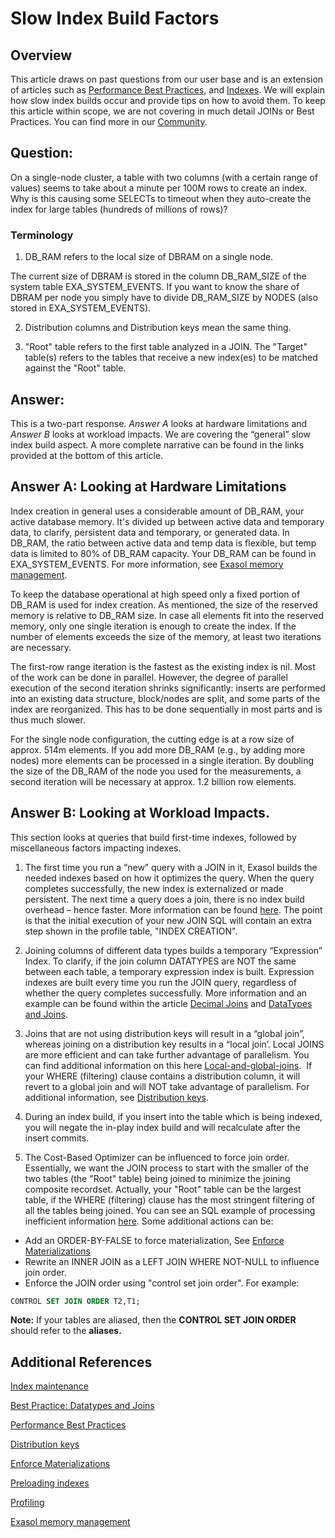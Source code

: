 # Slow Index Build Factors 
## Overview

This article draws on past questions from our user base and is an extension of articles such as [Performance Best Practices](https://docs.exasol.com/performance/best_practices.htm), and [Indexes](https://community.exasol.com/t5/database-features/indexes/ta-p/1512). We will explain how slow index builds occur and provide tips on how to avoid them. To keep this article within scope, we are not covering in much detail JOINs or Best Practices. You can find more in our [Community](https://community.exasol.com/).

## Question:

On a single-node cluster, a table with two columns (with a certain range of values) seems to take about a minute per 100M rows to create an index. Why is this causing some SELECTs to timeout when they auto-create the index for large tables (hundreds of millions of rows)?

### Terminology

1. DB_RAM refers to the local size of DBRAM on a single node.

The current size of DBRAM is stored in the column DB_RAM_SIZE of the system table EXA_SYSTEM_EVENTS. If you want to know the share of DBRAM per node you simply have to divide DB_RAM_SIZE by NODES (also stored in EXA_SYSTEM_EVENTS).

2. Distribution columns and Distribution keys mean the same thing.

3. "Root" table refers to the first table analyzed in a JOIN. The "Target" table(s) refers to the tables that receive a new index(es) to be matched against the "Root" table. 

## Answer:

This is a two-part response. *Answer A* looks at hardware limitations and *Answer B* looks at workload impacts. We are covering the “general” slow index build aspect. A more complete narrative can be found in the links provided at the bottom of this article.

## Answer A: Looking at Hardware Limitations

Index creation in general uses a considerable amount of DB_RAM, your active database memory. It's divided up between active data and temporary data, to clarify, persistent data and temporary, or generated data. In DB_RAM, the ratio between active data and temp data is flexible, but temp data is limited to 80% of DB_RAM capacity. Your DB_RAM can be found in EXA_SYSTEM_EVENTS. For more information, see [Exasol memory management](https://community.exasol.com/t5/database-features/overview-of-exasol-s-data-and-memory-management/ta-p/1833).

To keep the database operational at high speed only a fixed portion of DB_RAM is used for index creation. As mentioned, the size of the reserved memory is relative to DB_RAM size. In case all elements fit into the reserved memory, only one single iteration is enough to create the index. If the number of elements exceeds the size of the memory, at least two iterations are necessary.

The first-row range iteration is the fastest as the existing index is nil. Most of the work can be done in parallel. However, the degree of parallel execution of the second iteration shrinks significantly: inserts are performed into an existing data structure, block/nodes are split, and some parts of the index are reorganized. This has to be done sequentially in most parts and is thus much slower.

For the single node configuration, the cutting edge is at a row size of approx. 514m elements. If you add more DB_RAM (e.g., by adding more nodes) more elements can be processed in a single iteration. By doubling the size of the DB_RAM of the node you used for the measurements, a second iteration will be necessary at approx. 1.2 billion row elements.

## Answer B: Looking at Workload Impacts.

This section looks at queries that build first-time indexes, followed by miscellaneous factors impacting indexes.

1. The first time you run a “new” query with a JOIN in it, Exasol builds the needed indexes based on how it optimizes the query. When the query completes successfully, the new index is externalized or made persistent. The next time a query does a join, there is no index build overhead – hence faster. More information can be found [here](https://community.exasol.com/t5/database-features/indexes/ta-p/1512). The point is that the initial execution of your new JOIN SQL will contain an extra step shown in the profile table, "INDEX CREATION".
2. Joining columns of different data types builds a temporary “Expression” Index. To clarify, if the join column DATATYPES are NOT the same between each table, a temporary expression index is built. Expression indexes are built every time you run the JOIN query, regardless of whether the query completes successfully. More information and an example can be found within the article [Decimal Joins](https://community.exasol.com/t5/database-features/what-happens-when-i-join-decimal-datatypes-of-various-sizes/ta-p/1640) and [DataTypes and Joins](https://community.exasol.com/t5/database-features/best-practice-datatypes-and-joins/ta-p/1222).

3. Joins that are not using distribution keys will result in a “global join”, whereas joining on a distribution key results in a “local join’. Local JOINS are more efficient and can take further advantage of parallelism. You can find additional information on this here [Local-and-global-joins](https://community.exasol.com/t5/database-features/local-and-global-joins/ta-p/1297).  If your WHERE (filtering) clause contains a distribution column, it will revert to a global join and will NOT take advantage of parallelism. For additional information, see [Distribution keys](https://www.exasol.com/resource/how-to-get-distribution-right-in-our-analytics-database/). 

4. During an index build, if you insert into the table which is being indexed, you will negate the in-play index build and will recalculate after the insert commits.
5. The Cost-Based Optimizer can be influenced to force join order. Essentially, we want the JOIN process to start with the smaller of the two tables (the "Root" table) being joined to minimize the joining composite recordset. Actually, your "Root" table can be the largest table, if the WHERE (filtering) clause has the most stringent filtering of all the tables being joined. You can see an SQL example of processing inefficient information [here](https://docs.exasol.com/performance/profiling.htm). Some additional actions can be:
* Add an ORDER-BY-FALSE to force materialization, See [Enforce Materializations](https://community.exasol.com/t5/database-features/enforcing-materializations-with-order-by-false-in-subselects/ta-p/1713)
* Rewrite an INNER JOIN as a LEFT JOIN WHERE NOT-NULL to influence join order.
* Enforce the JOIN order using "control set join order". For example: 
```sql
CONTROL SET JOIN ORDER T2,T1;
```

**Note:** If your tables are aliased, then the **CONTROL SET JOIN ORDER** should refer to the **aliases.**

## Additional References

[Index maintenance](https://community.exasol.com/t5/database-features/indexes/ta-p/1512)

[Best Practice: Datatypes and Joins](https://community.exasol.com/t5/database-features/best-practice-datatypes-and-joins/ta-p/1222)

[Performance Best Practices](https://docs.exasol.com/performance/best_practices.htm)

[Distribution keys](https://www.exasol.com/resource/how-to-get-distribution-right-in-our-analytics-database/)

[Enforce Materializations](https://community.exasol.com/t5/database-features/enforcing-materializations-with-order-by-false-in-subselects/ta-p/1713)

[Preloading indexes](https://docs.exasol.com/sql/preload.htm.)

[Profiling](https://docs.exasol.com/performance/profiling.htm)

[Exasol memory management](https://community.exasol.com/t5/database-features/overview-of-exasol-s-data-and-memory-management/ta-p/1833)

